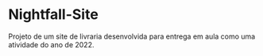 # Nightfall-Site
Projeto de um site de livraria desenvolvida para entrega em aula como uma atividade do ano de 2022.
